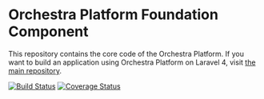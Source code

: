 Orchestra Platform Foundation Component
==============

This repository contains the core code of the Orchestra Platform. If you want to build an application using Orchestra Platform on Laravel 4, visit [the main repository](https://github.com/orchestral/platform).

[![Build Status](https://travis-ci.org/orchestral/foundation.png?branch=master)](https://travis-ci.org/orchestral/foundation) [![Coverage Status](https://coveralls.io/repos/orchestral/foundation/badge.png?branch=master)](https://coveralls.io/r/orchestral/foundation?branch=master)
